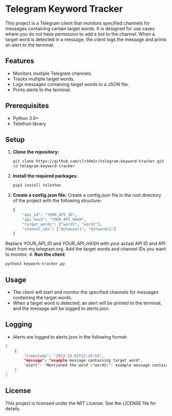 # Telegram Keyword Tracker

This project is a Telegram client that monitors specified channels for messages containing certain target words. It is designed for use cases where you do not have permission to add a bot to the channel. When a target word is detected in a message, the client logs the message and prints an alert to the terminal.

## Features

- Monitors multiple Telegram channels.
- Tracks multiple target words.
- Logs messages containing target words to a JSON file.
- Prints alerts to the terminal.

## Prerequisites

- Python 3.6+
- Telethon library

## Setup

1. **Clone the repository:**

   ```sh
   git clone https://github.com/clr34m3r/telegram-keyword-tracker.git
   cd telegram-keyword-tracker
   ```
2. **Install the required packages:**
   ```sh
   pip3 install telethon
   ```
3. **Create a config.json file:**
   Create a config.json file in the root directory of the project with the following structure:
   ```sh
   {
       "api_id": "YOUR_API_ID",
       "api_hash": "YOUR_API_HASH",
       "target_words": ["word1", "word2"],
       "channel_ids": ["@channel1", "@channel2"]
   }
   ```
  Replace YOUR_API_ID and YOUR_API_HASH with your actual API ID and API Hash from my.telegram.org. Add the target words and channel IDs you want to monitor.
4. **Run the client:**
   ```sh
   python3 keywork-tracker.py
   ```
## Usage
   - The client will start and monitor the specified channels for messages containing the target words.
   - When a target word is detected, an alert will be printed to the terminal, and the message will be logged to alerts.json.
## Logging
   - Alerts are logged to alerts.json in the following format:
   ```sh
   [
       {
           "timestamp": "2023-10-01T12:34:56",
           "message": "example message containing target word",
           "alert": "Mentioned the word \"word1\": example message containing target word"
       }
   ]
   ```
## License
This project is licensed under the MIT License. See the LICENSE file for details.
